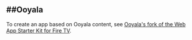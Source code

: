 ##Ooyala
---------------------------
To create an app based on Ooyala content, see [Ooyala's fork of the Web App Starter Kit for Fire TV](https://github.com/ooyala/web-app-starter-kit-for-fire-tv).